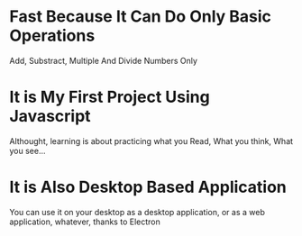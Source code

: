 # Fast Because It Can Do Only Basic Operations
Add, Substract, Multiple And Divide Numbers Only
# It is My First Project Using Javascript
Althought, learning is about practicing what you Read, What you think, What you see...
# It is Also Desktop Based Application
You can use it on your desktop as a desktop application, or as a web application, whatever, thanks to Electron
